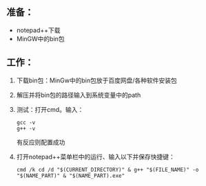 ## 准备：

- notepad++下载
- MinGW中的bin包

## 工作：

1. 下载bin包：MinGw中的bin包放于百度网盘/各种软件安装包

2. 解压并将bin包的路径输入到系统变量中的path

3. 测试：打开cmd。输入：

   ```
   gcc -v
   g++ -v
   ```

   有反应则配置成功

4. 打开notepad++菜单栏中的运行、输入以下并保存快捷键：

   ```
   cmd /k cd /d "$(CURRENT_DIRECTORY)" & g++ "$(FILE_NAME)" -o "$(NAME_PART)" & "$(NAME_PART).exe"
   ```

   

